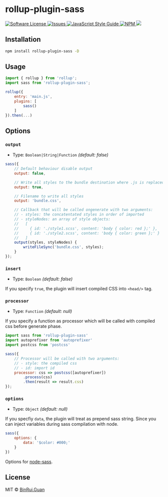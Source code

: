 rollup-plugin-sass
=====

<p>
    <a href="LICENSE">
        <img src="https://img.shields.io/badge/license-MIT-brightgreen.svg" alt="Software License" />
    </a>
    <a href="https://github.com/differui/rollup-plugin-sass/issues">
        <img src="https://img.shields.io/github/issues/differui/rollup-plugin-sass.svg" alt="Issues" />
    </a>
    <a href="http://standardjs.com/">
        <img src="https://img.shields.io/badge/code%20style-standard-brightgreen.svg" alt="JavaScript Style Guide" />
    </a>
    <a href="https://npmjs.org/package/rollup-plugin-sass">
        <img src="https://img.shields.io/npm/v/rollup-plugin-sass.svg?style=flat-squar" alt="NPM" />
    </a>
    <a href="https://travis-ci.org/differui/rollup-plugin-sass">
        <img src="https://travis-ci.org/differui/rollup-plugin-sass.svg?branch=master" />
    </a>
</p>

## Installation

```bash
npm install rollup-plugin-sass -D
```

## Usage

```js
import { rollup } from 'rollup';
import sass from 'rollup-plugin-sass';

rollup({
    entry: 'main.js',
    plugins: [
        sass()
    ]
}).then(...)
```

## Options

### `output`

+ Type: `Boolean|String|Function` _(default: false)_

```js
sass({
    // Default behaviour disable output
    output: false,

    // Write all styles to the bundle destination where .js is replaced by .css
    output: true,

    // Filename to write all styles
    output: 'bundle.css',

    // Callback that will be called ongenerate with two arguments:
    // - styles: the concatentated styles in order of imported
    // - styleNodes: an array of style objects:
    //   [
    //     { id: './style1.scss', content: 'body { color: red };' },
    //     { id: './style2.scss', content: 'body { color: green };' }
    //   ]
    output(styles, styleNodes) {
        writeFileSync('bundle.css', styles);
    }
});
```

### `insert`

+ Type: `Boolean` _(default: false)_

If you specify `true`, the plugin will insert compiled CSS into `<head/>` tag.

### `processor`

+ Type: `Function` _(default: null)_

If you specify a function as processor which will be called with compiled css before generate phase.

```js
import sass from 'rollup-plugin-sass'
import autoprefixer from 'autoprefixer'
import postcss from 'postcss'

sass({
    // Processor will be called with two arguments:
    // - style: the compiled css
    // - id: import id
    processor: css => postcss([autoprefixer])
        .process(css)
        .then(result => result.css)
});
```

### `options`

+ Type: `Object` _(default: null)_

If you specfiy `data`, the plugin will treat as prepend sass string.
Since you can inject variables during sass compilation with node.

```js
sass({
    options: {
        data: '$color: #000;'
    }
})
```

Options for [node-sass](https://github.com/sass/node-sass#options).

## License

MIT &copy; [BinRui.Guan](mailto:differui@gmail.com)

